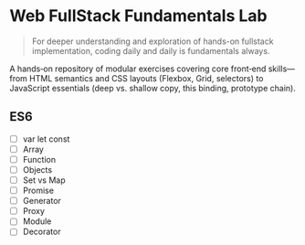 # Web FullStack Fundamentals Lab

> For deeper understanding and exploration of hands-on fullstack implementation, coding daily and daily is fundamentals always.

A hands‑on repository of modular exercises covering core front‑end skills—from HTML semantics and CSS layouts (Flexbox, Grid, selectors) to JavaScript essentials (deep vs. shallow copy, this binding, prototype chain).

## ES6

- [ ] var let const
- [ ] Array
- [ ] Function
- [ ] Objects
- [ ] Set vs Map
- [ ] Promise
- [ ] Generator
- [ ] Proxy
- [ ] Module
- [ ] Decorator
